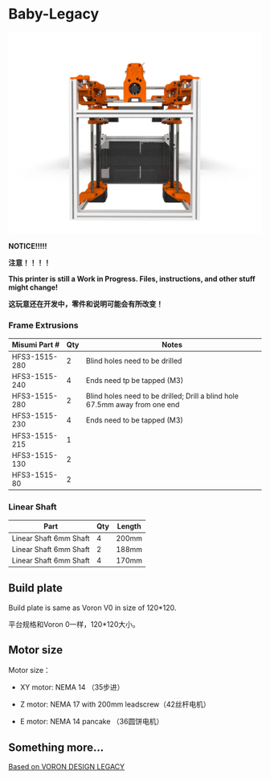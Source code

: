# Baby-Legacy

![pic3](pic/pic3.jpg)

**NOTICE!!!!!**

**注意！！！！**

**This printer is still a Work in Progress. Files, instructions, and other stuff might change!**

**这玩意还在开发中，零件和说明可能会有所改变！**



### Frame Extrusions

Misumi Part #  |Qty | Notes
 :---|----|----
HFS3-1515-280 |2 | Blind holes need to be drilled
HFS3-1515-240 |4 | Ends need tp be tapped (M3) 
HFS3-1515-280 |2 | Blind holes need to be drilled; Drill a blind hole 67.5mm away from one end 
HFS3-1515-230 |4| Ends need to be tapped (M3)
HFS3-1515-215 |1 |
HFS3-1515-130 |2 |
HFS3-1515-80 |2 |

### Linear Shaft


Part  | Qty | Length
-----|----|-----
Linear Shaft 6mm Shaft | 4 | 200mm 
 Linear Shaft 6mm Shaft | 2    | 188mm  
 Linear Shaft 6mm Shaft | 4    | 170mm  

## Build plate

Build plate is same as Voron V0 in size of 120*120.

平台规格和Voron 0一样，120*120大小。

## Motor size

Motor size：

- XY motor: NEMA 14 （35步进）

- Z motor: NEMA 17 with 200mm leadscrew（42丝杆电机）

- E motor: NEMA 14 pancake （36圆饼电机）



## Something more...





[Based on VORON DESIGN LEGACY](https://github.com/VoronDesign/Voron-Legacy)



